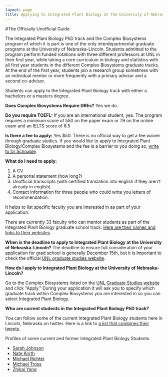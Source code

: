 ```yaml
---
layout: page
title: Applying to Integrated Plant Biology at the University of Nebraska Lincoln
---
```


#The Officially Unofficial Guide

The Integrated Plant Biology PhD track and the Complex Biosystems program of which it is part is one of the only interdepartmental graduate programs at the University of Nebraska-Lincoln. Students admitted to the program perform funded rotations with three different professors at UNL in their first year, while taking a core curriculum in biology and statistics with all first year students in the different Complex Biosystems graduate tracks. At the end of the first year, students join a research group sometimes with an individual mentor or more frequently with a primary advisor and a second co-advisor.

Students can apply to the Integrated Plant Biology track with either a bachelors or a masters degree.  

**Does Complex Biosystems Require GREs?**
Yes we do.

**Do you require TOEFL:**
If you are an international student, yes.  The program requires a minimum score of 550 on the paper exam or 79 on the online exam and an IELTS score of 6.5

**Is there a fee to apply:**
Yes $50. There is no official way to get a fee waiver through graduate studies. If you would like to apply to Integrated Plant Biology/Complex Biosystems and the fee is a barrier to you doing so, [write to Dr Schnable](https://www.unl.edu/psi/james-schnable).

**What do I need to apply:**
1. A CV
2. A personal statement (how long?)
3. Unofficial transcripts (with certified translation into english if they aren't already in english)
4. Contact Information for three people who could write you letters of recommendation.

It helps to list specific faculty you are interested in as part of your application.

There are currently 33 faculty who can mentor students as part of the Integrated Plant Biology graduate school track. [Here are their names and links to their websites](https://bigdata.unl.edu/phd-program-faculty#block-views-faculty-member-block-2).

**When is the deadline to apply to Integrated Plant Biology at the University of Nebraska-Lincoln?**
The deadline to ensure full consideration of your application for grad school is generally December 15th, but it is important to check the official [UNL graduate studies website](https://www.unl.edu/gradstudies/academics/programs/CBIO-PHD).

**How do I apply to Integrated Plant Biology at the University of Nebraska-Lincoln?**

Go to the Complex Biosystems listed on the [UNL Graduate Studies website](https://www.unl.edu/gradstudies/academics/programs/CBIO-PHD) and click "Apply." During your application it will ask you to specify which graduate track within Complex Biosystems you are interested in so you can select Integrated Plant Biology.

**Who are current students in the Integrated Plant Biology PhD track?**

You can follow some of the current Integrated Plant Biology students here in Lincoln, Nebraska on twitter. Here is a link to [a list that combines their tweets](https://twitter.com/i/lists/1329565274761211905).

Profiles of some current and former Integrated Plant Biology Students.

* [Sarah Johnson](https://cbio.unl.edu/sarah-johnson)
* [Nate Korth](https://cbio.unl.edu/nate-korth)
* [Michael Richter](https://cbio.unl.edu/michael-richter)
* [Michael Tross](https://cbio.unl.edu/michael-tross)
* [Zhikai Yang](https://cbio.unl.edu/zhikai-yang)
 
